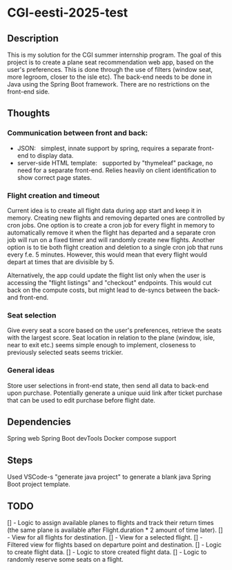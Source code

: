 # CGI-eesti-2025-test

## Description

This is my solution for the CGI summer internship program. The goal of this project is to create a plane seat recommendation web app, based on the user's preferences. This is done through the use of filters (window seat, more legroom, closer to the isle etc). The back-end needs to be done in Java using the Spring Boot framework. There are no restrictions on the front-end side.

## Thoughts

### Communication between front and back:

- JSON:
    simplest, innate support by spring, requires a separate front-end to display data.
- server-side HTML template:
    supported by "thymeleaf" package, no need for a separate front-end. Relies heavily on client identification to show correct page states.

### Flight creation and timeout

Current idea is to create all flight data during app start and keep it in memory. Creating new flights and removing departed ones are controlled by cron jobs.
One option is to create a cron job for every flight in memory to automatically remove it when the flight has departed and a separate cron job will run on a fixed timer and will randomly create new flights.
Another option is to tie both flight creation and deletion to a single cron job that runs every f.e. 5 minutes. However, this would mean that every flight would depart at times that are divisible by 5.

Alternatively, the app could update the flight list only when the user is accessing the "flight listings" and "checkout" endpoints. This would cut back on the compute costs, but might lead to de-syncs between the back- and front-end.

### Seat selection

Give every seat a score based on the user's preferences, retrieve the seats with the largest score.
Seat location in relation to the plane (window, isle, near to exit etc.) seems simple enough to implement, closeness to previously selected seats seems trickier.

### General ideas

Store user selections in front-end state, then send all data to back-end upon purchase.
Potentially generate a unique uuid link after ticket purchase that can be used to edit purchase before flight date.

## Dependencies

Spring web
Spring Boot devTools
Docker compose support

## Steps

Used VSCode-s "generate java project" to generate a blank java Spring Boot project template.

## TODO

[] - Logic to assign available planes to flights and track their return times (the same plane is available after Flight.duration \* 2 amount of time later).
[] - View for all flights for destination.
[] - View for a selected flight.
[] - Filtered view for flights based on departure point and destination.
[] - Logic to create flight data.
[] - Logic to store created flight data.
[] - Logic to randomly reserve some seats on a flight.
